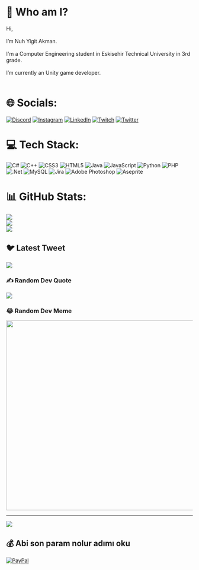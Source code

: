 # 💫 Who am I?
Hi,<br><br>I’m Nuh Yigit Akman.<br><br>I'm a Computer Engineering student in Eskisehir Technical University in 3rd grade.<br><br>I’m currently an Unity game developer.<br><br>


# 🌐 Socials:
[![Discord](https://img.shields.io/badge/Discord-%237289DA.svg?logo=discord&logoColor=white)](https://discord.gg/Rhâlith#9336) [![Instagram](https://img.shields.io/badge/Instagram-%23E4405F.svg?logo=Instagram&logoColor=white)](https://instagram.com/nuhyigitakman) [![LinkedIn](https://img.shields.io/badge/LinkedIn-%230077B5.svg?logo=linkedin&logoColor=white)](https://linkedin.com/in/nuh-yiğit-akman-8925331b5) [![Twitch](https://img.shields.io/badge/Twitch-%239146FF.svg?logo=Twitch&logoColor=white)](https://twitch.tv/Rhalith1) [![Twitter](https://img.shields.io/badge/Twitter-%231DA1F2.svg?logo=Twitter&logoColor=white)](https://twitter.com/nuhyigitakman) 
# 💻 Tech Stack:
![C#](https://img.shields.io/badge/c%23-%23239120.svg?style=for-the-badge&logo=c-sharp&logoColor=white) ![C++](https://img.shields.io/badge/c++-%2300599C.svg?style=for-the-badge&logo=c%2B%2B&logoColor=white) ![CSS3](https://img.shields.io/badge/css3-%231572B6.svg?style=for-the-badge&logo=css3&logoColor=white) ![HTML5](https://img.shields.io/badge/html5-%23E34F26.svg?style=for-the-badge&logo=html5&logoColor=white) ![Java](https://img.shields.io/badge/java-%23ED8B00.svg?style=for-the-badge&logo=java&logoColor=white) ![JavaScript](https://img.shields.io/badge/javascript-%23323330.svg?style=for-the-badge&logo=javascript&logoColor=%23F7DF1E) ![Python](https://img.shields.io/badge/python-3670A0?style=for-the-badge&logo=python&logoColor=ffdd54) ![PHP](https://img.shields.io/badge/php-%23777BB4.svg?style=for-the-badge&logo=php&logoColor=white) ![.Net](https://img.shields.io/badge/.NET-5C2D91?style=for-the-badge&logo=.net&logoColor=white) ![MySQL](https://img.shields.io/badge/mysql-%2300f.svg?style=for-the-badge&logo=mysql&logoColor=white) ![Jira](https://img.shields.io/badge/jira-%230A0FFF.svg?style=for-the-badge&logo=jira&logoColor=white) ![Adobe Photoshop](https://img.shields.io/badge/adobephotoshop-%2331A8FF.svg?style=for-the-badge&logo=adobephotoshop&logoColor=white) ![Aseprite](https://img.shields.io/badge/Aseprite-FFFFFF?style=for-the-badge&logo=Aseprite&logoColor=#7D929E)
# 📊 GitHub Stats:
![](https://github-readme-stats.vercel.app/api?username=Rhalith&theme=tokyonight&hide_border=false&include_all_commits=true&count_private=true)<br/>
![](https://github-readme-streak-stats.herokuapp.com/?user=Rhalith&theme=tokyonight&hide_border=false)<br/>
![](https://github-readme-stats.vercel.app/api/top-langs/?username=Rhalith&theme=tokyonight&hide_border=false&include_all_commits=true&count_private=true&layout=compact)

## 🐦 Latest Tweet
[![](https://gtce.itsvg.in/api?username=nuhyigitakman)](https://github.com/VishwaGauravIn/github-twitter-card-embed)

### ✍️ Random Dev Quote
![](https://quotes-github-readme.vercel.app/api?type=horizontal&theme=dark)

### 😂 Random Dev Meme
<img src="https://rm.up.railway.app/" width="512px"/>

---
[![](https://visitcount.itsvg.in/api?id=Rhalith&icon=0&color=0)](https://visitcount.itsvg.in)

  ## 💰 Abi son param nolur adımı oku
  [![PayPal](https://img.shields.io/badge/PayPal-00457C?style=for-the-badge&logo=paypal&logoColor=white)](https://paypal.me/@rhal1th) 

  
<!-- Proudly created with GPRM ( https://gprm.itsvg.in ) -->
